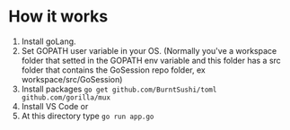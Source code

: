 # How it works

1) Install goLang.
2) Set GOPATH user variable in your OS. (Normally you've a workspace folder that setted in the GOPATH env variable and this folder has a src folder that contains the GoSession repo folder, ex workspace/src/GoSession)
3) Install packages `go get github.com/BurntSushi/toml github.com/gorilla/mux`
4) Install VS Code or
5) At this directory type `go run app.go`

